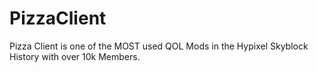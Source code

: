 # PizzaClient
Pizza Client is one of the MOST used QOL Mods in the Hypixel Skyblock History with over 10k Members.
